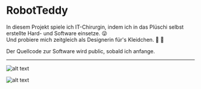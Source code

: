 # RobotTeddy

In diesem Projekt spiele ich IT-Chirurgin, indem ich in das Plüschi selbst erstellte Hard- und Software einsetze. :stuck_out_tongue_winking_eye: <br/>
Und probiere mich zeitgleich als Designerin für's Kleidchen. :dress: :womans_hat:

Der Quellcode zur Software wird public, sobald ich anfange.

-------------------------------------------------------------------------------------------------------------------
![alt text](https://i.ibb.co/TMM6f5J/1.jpg)

![alt text](https://i.ibb.co/37G87d0/2.jpg)
